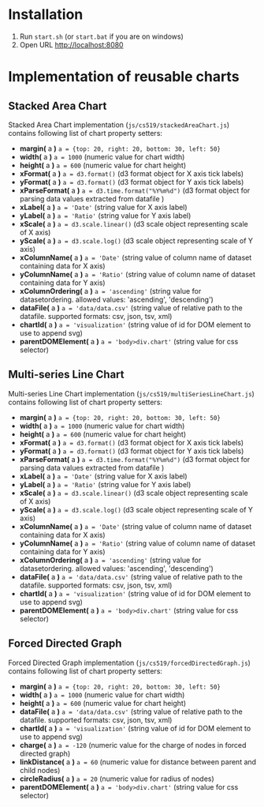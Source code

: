 # Installation

1. Run `start.sh` (or `start.bat` if you are on windows)
1. Open URL [http://localhost:8080](http://localhost:8080)

# Implementation of reusable charts

## Stacked Area Chart
Stacked Area Chart implementation (`js/cs519/stackedAreaChart.js`) contains following list of chart property setters:

- **margin(** a **)**				`a = {top: 20, right: 20, bottom: 30, left: 50}`
- **width(** a **)**				`a = 1000`                       (numeric value for chart width)
- **height(** a **)**				`a = 600`                        (numeric value for chart height)
- **xFormat(** a **)**          	`a = d3.format()`                (d3 format object for X axis tick labels)
- **yFormat(** a **)**           	`a = d3.format()`                (d3 format object for Y axis tick labels)
- **xParseFormat(** a **)**      	`a = d3.time.format("%Y%m%d")`   (d3 format object for parsing data values extracted from datafile )
- **xLabel(** a **)**            	`a = 'Date'`                     (string value for X axis label)
- **yLabel(** a **)**            	`a = 'Ratio'`                    (string value for Y axis label)
- **xScale(** a **)**            	`a = d3.scale.linear()`          (d3 scale object representing scale of X axis)
- **yScale(** a **)**            	`a = d3.scale.log()`             (d3 scale object representing scale of Y axis)
- **xColumnName(** a **)**       	`a = 'Date'`                     (string value of column name of dataset containing data for X axis)
- **yColumnName(** a **)**       	`a = 'Ratio'`                    (string value of column name of dataset containing data for Y axis)
- **xColumnOrdering(** a **)**   	`a = 'ascending'`                (string value for datasetordering. allowed values: 'ascending', 'descending')
- **dataFile(** a **)**          	`a = 'data/data.csv'`            (string value of relative path to the datafile. supported formats: csv, json, tsv, xml)
- **chartId(** a **)**           	`a = 'visualization'`            (string value of id for DOM element to use to append svg)
- **parentDOMElement(** a **)**  	`a = 'body>div.chart'`           (string value for css selector)

## Multi-series Line Chart 
Multi-series Line Chart implementation (`js/cs519/multiSeriesLineChart.js`) contains following list of chart property setters:

- **margin(** a **)**				`a = {top: 20, right: 20, bottom: 30, left: 50}`
- **width(** a **)**				`a = 1000`                       (numeric value for chart width)
- **height(** a **)**				`a = 600`                        (numeric value for chart height)
- **xFormat(** a **)**          	`a = d3.format()`                (d3 format object for X axis tick labels)
- **yFormat(** a **)**           	`a = d3.format()`                (d3 format object for Y axis tick labels)
- **xParseFormat(** a **)**      	`a = d3.time.format("%Y%m%d")`   (d3 format object for parsing data values extracted from datafile )
- **xLabel(** a **)**            	`a = 'Date'`                     (string value for X axis label)
- **yLabel(** a **)**            	`a = 'Ratio'`                    (string value for Y axis label)
- **xScale(** a **)**            	`a = d3.scale.linear()`          (d3 scale object representing scale of X axis)
- **yScale(** a **)**            	`a = d3.scale.log()`             (d3 scale object representing scale of Y axis)
- **xColumnName(** a **)**       	`a = 'Date'`                     (string value of column name of dataset containing data for X axis)
- **yColumnName(** a **)**       	`a = 'Ratio'`                    (string value of column name of dataset containing data for Y axis)
- **xColumnOrdering(** a **)**   	`a = 'ascending'`                (string value for datasetordering. allowed values: 'ascending', 'descending')
- **dataFile(** a **)**          	`a = 'data/data.csv'`            (string value of relative path to the datafile. supported formats: csv, json, tsv, xml)
- **chartId(** a **)**           	`a = 'visualization'`            (string value of id for DOM element to use to append svg)
- **parentDOMElement(** a **)**  	`a = 'body>div.chart'`           (string value for css selector)

## Forced Directed Graph
Forced Directed Graph implementation (`js/cs519/forcedDirectedGraph.js`) contains following list of chart property setters:

- **margin(** a **)**				`a = {top: 20, right: 20, bottom: 30, left: 50}`
- **width(** a **)** 				`a = 1000`                       (numeric value for chart width)
- **height(** a **)** 			`a = 600`                        (numeric value for chart height)
- **dataFile(** a **)**  			`a = 'data/data.csv'`            (string value of relative path to the datafile. supported formats: csv, json, tsv, xml)
- **chartId(** a **)** 			`a = 'visualization'`            (string value of id for DOM element to use to append svg)
- **charge(** a **)** 			`a = -120`						 (numeric value for the charge of nodes in forced directed graph)
- **linkDistance(** a **)** 		`a = 60`						 (numeric value for distance between parent and child nodes)
- **circleRadius(** a **)** 		`a = 20`						 (numeric value for radius of nodes)
- **parentDOMElement(** a **)**	`a = 'body>div.chart'`           (string value for css selector)
